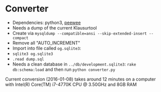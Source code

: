 # Converter

 * Dependencies: python3, [peewee](http://docs.peewee-orm.com/en/latest/)
 * Needs a dump of the current Klausurtool
  * Create via ```mysqldump --compatible=ansi --skip-extended-insert --compact```
  * Remove all "AUTO_INCREMENT"
  * Import into file called ```og.sqlite3```: 
   * ```sqlite3 og.sqlite3``` 
   * ```.read dump.sql```
 * Needs a clean database in ```../db/development.sqlite3```: ```rake db:schema:load``` and then run ```python converter.py``` 

Current conversion (2016-01-08) takes around 12 minutes on a computer 
with Intel(R) Core(TM) i7-4770K CPU @ 3.50GHz and 8GB RAM
